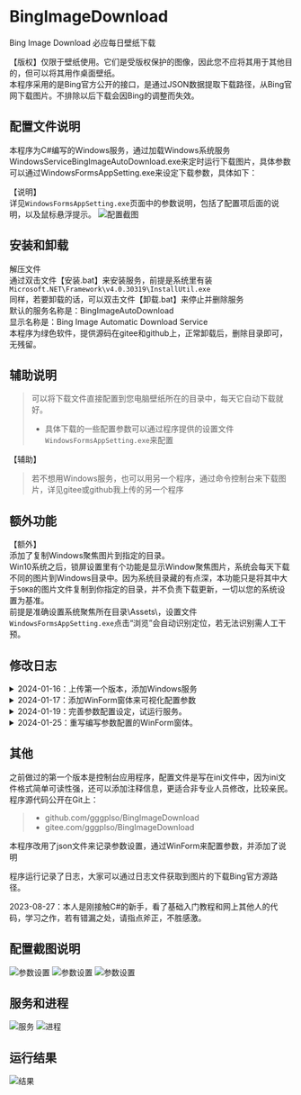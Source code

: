 # BingImageDownload


Bing Image Download 必应每日壁纸下载   

【版权】仅限于壁纸使用。它们是受版权保护的图像，因此您不应将其用于其他目的，但可以将其用作桌面壁纸。  
本程序采用的是Bing官方公开的接口，是通过JSON数据提取下载路径，从Bing官网下载图片。不排除以后下载会因Bing的调整而失效。

## 配置文件说明
本程序为C#编写的Windows服务，通过加载Windows系统服务WindowsServiceBingImageAutoDownload.exe来定时运行下载图片，具体参数可以通过WindowsFormsAppSetting.exe来设定下载参数，具体如下：

【说明】  
详见`WindowsFormsAppSetting.exe`页面中的参数说明，包括了配置项后面的说明，以及鼠标悬浮提示。
![配置截图](https://gitee.com/gggplso/MarkdownPhotos/raw/master/Photos/BingImageDownloadServer/AppSetting02.png)

## 安装和卸载  
解压文件  
通过双击文件【安装.bat】来安装服务，前提是系统里有装`Microsoft.NET\Framework\v4.0.30319\InstallUtil.exe`  
同样，若要卸载的话，可以双击文件【卸载.bat】来停止并删除服务  
默认的服务名称是：BingImageAutoDownload  
显示名称是：Bing Image Automatic Download Service  
本程序为绿色软件，提供源码在gitee和github上，正常卸载后，删除目录即可，无残留。  


## 辅助说明  
> 可以将下载文件直接配置到您电脑壁纸所在的目录中，每天它自动下载就好。  
 > * 具体下载的一些配置参数可以通过程序提供的设置文件`WindowsFormsAppSetting.exe`来配置  

【辅助】  
 > 若不想用Windows服务，也可以用另一个程序，通过命令控制台来下载图片，详见gitee或github我上传的另一个程序  


## 额外功能
【额外】  
添加了复制Windows聚焦图片到指定的目录。  
Win10系统之后，锁屏设置里有个功能是显示Window聚焦图片，系统会每天下载不同的图片到Windows目录中。因为系统目录藏的有点深，本功能只是将其中大于`50KB`的图片文件复制到你指定的目录，并不负责下载更新，一切以您的系统设置为基准。  
前提是准确设置系统聚焦所在目录\Assets\，设置文件`WindowsFormsAppSetting.exe`点击“浏览”会自动识别定位，若无法识别需人工干预。  


## 修改日志  
<details>
    <summary>
        2024-01-16：上传第一个版本，添加Windows服务  
    </summary>
</details>
<details>
    <summary>
        2024-01-17：添加WinForm窗体来可视化配置参数  
    </summary>
</details>
<details>
    <summary>
        2024-01-19：完善参数配置设定，试运行服务。
    </summary>
        完善参数配置设定，试运行服务，开始下载Bing图片和复制Windows聚焦图片
</details>
<details>
    <summary>
        2024-01-25：重写编写参数配置的WinForm窗体。
    </summary>
        因用.Net8编写的WinForm窗体需要.NetCore的运行时，所以改用老版的Framework重新写了参数配置窗体。
</details>


## 其他  

之前做过的第一个版本是控制台应用程序，配置文件是写在ini文件中，因为ini文件格式简单可读性强，还可以添加注释信息，更适合非专业人员修改，比较亲民。  
程序源代码公开在Git上：  
> *  github.com/gggplso/BingImageDownload
> *  gitee.com/gggplso/BingImageDownload

本程序改用了json文件来记录参数设置，通过WinForm来配置参数，并添加了说明    

程序运行记录了日志，大家可以通过日志文件获取到图片的下载Bing官方源路径。  

2023-08-27：本人是刚接触C#的新手，看了基础入门教程和网上其他人的代码，学习之作，若有错漏之处，请指点斧正，不胜感激。  

## 配置截图说明  
![参数设置](https://gitee.com/gggplso/MarkdownPhotos/raw/master/Photos/BingImageDownloadServer/AppSetting01.png)
![参数设置](https://gitee.com/gggplso/MarkdownPhotos/raw/master/Photos/BingImageDownloadServer/AppSetting02.png)
![参数设置](https://gitee.com/gggplso/MarkdownPhotos/raw/master/Photos/BingImageDownloadServer/AppSetting03.png)

## 服务和进程
![服务](https://gitee.com/gggplso/MarkdownPhotos/raw/master/Photos/BingImageDownloadServer/service01.png)
![进程](https://gitee.com/gggplso/MarkdownPhotos/raw/master/Photos/BingImageDownloadServer/Taskmgr01.png)  

## 运行结果
![结果](https://gitee.com/gggplso/MarkdownPhotos/raw/master/Photos/BingImageDownloadServer/Result01.png)